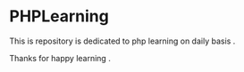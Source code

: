 # PHPLearning

This is repository is dedicated to php learning on daily basis .

Thanks for happy learning .

